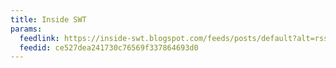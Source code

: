```yaml
---
title: Inside SWT
params:
  feedlink: https://inside-swt.blogspot.com/feeds/posts/default?alt=rss
  feedid: ce527dea241730c76569f337864693d0
---
```

